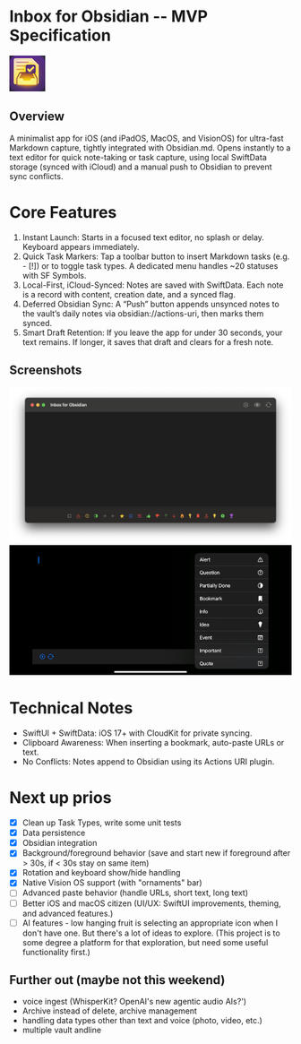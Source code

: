 # Inbox for Obsidian -- MVP Specification
![gfx/ifo-icon.png|128](gfx/ifo-icon.png)
## Overview

A minimalist app for iOS (and iPadOS, MacOS, and VisionOS) for ultra-fast Markdown capture, tightly integrated with Obsidian.md. Opens instantly to a text editor for quick note-taking or task capture, using local SwiftData storage (synced with iCloud) and a manual push to Obsidian to prevent sync conflicts.

# Core Features

 1.  Instant Launch: Starts in a focused text editor, no splash or delay. Keyboard appears immediately.
 2.  Quick Task Markers: Tap a toolbar button to insert Markdown tasks (e.g. - [!]) or to toggle task types. A dedicated menu handles ~20 statuses with SF Symbols.
 3.  Local-First, iCloud-Synced: Notes are saved with SwiftData. Each note is a record with content, creation date, and a synced flag.
 4.  Deferred Obsidian Sync: A “Push” button appends unsynced notes to the vault’s daily notes via obsidian://actions-uri, then marks them synced.
 5.  Smart Draft Retention: If you leave the app for under 30 seconds, your text remains. If longer, it saves that draft and clears for a fresh note.

## Screenshots
![Screenshot showing a simple input screen in portrait location](./gfx/ifo-screenshot1.png)
![Screenshot showing a menu of entry types](./gfx/ifo-screenshot2.png)

# Technical Notes

 - SwiftUI + SwiftData: iOS 17+ with CloudKit for private syncing.
 - Clipboard Awareness: When inserting a bookmark, auto-paste URLs or text.
 - No Conflicts: Notes append to Obsidian using its Actions URI plugin.

# Next up prios

 - [x] Clean up Task Types, write some unit tests
 - [x] Data persistence
 - [x] Obsidian integration
 - [x] Background/foreground behavior (save and start new if foreground after > 30s, if < 30s stay on same item)
 - [x] Rotation and keyboard show/hide handling
 - [x] Native Vision OS support (with "ornaments" bar)
 - [ ] Advanced paste behavior (handle URLs, short text, long text)
 - [ ] Better iOS and macOS citizen (UI/UX: SwiftUI improvements, theming, and advanced features.)
 - [ ] AI features - low hanging fruit is selecting an appropriate icon when I don't have one. But there's a lot of ideas to explore. (This project is to some degree a platform for that exploration, but need some useful functionality first.)

## Further out (maybe not this weekend)

- voice ingest (WhisperKit? OpenAI's new agentic audio AIs?')
- Archive instead of delete, archive management
- handling data types other than text and voice (photo, video, etc.)
- multiple vault andline
